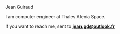 Jean Guiraud

I am computer engineer at Thales Alenia Space.

If you want to reach me, sent to **jean.gd@outlook.fr**
